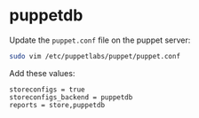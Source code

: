 # puppetdb

Update the `puppet.conf` file on the puppet server:
```bash
sudo vim /etc/puppetlabs/puppet/puppet.conf
```

Add these values:
```
storeconfigs = true
storeconfigs_backend = puppetdb
reports = store,puppetdb
```
